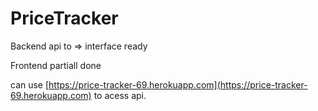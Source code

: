 # PriceTracker
 
Backend api to => interface ready

Frontend partiall done

can use [https://price-tracker-69.herokuapp.com](https://price-tracker-69.herokuapp.com) to acess api.

